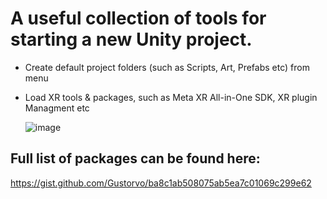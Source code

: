 # A useful collection of tools for starting a new Unity project.
- Create default project folders (such as Scripts, Art, Prefabs etc) from menu
- Load XR tools & packages, such as Meta XR All-in-One SDK, XR plugin Managment etc
  
  ![image](https://github.com/Gustorvo/Editor-Tools/assets/31797378/1e3f451f-39b7-484e-8b5d-3f816d04c2d4)


## Full list of packages can be found here:
https://gist.github.com/Gustorvo/ba8c1ab508075ab5ea7c01069c299e62
